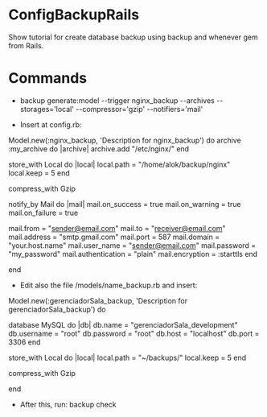 # ConfigBackupRails

Show tutorial for create database backup using backup and whenever gem from Rails.

# Commands

* backup generate:model --trigger nginx_backup --archives --storages='local' --compressor='gzip' --notifiers='mail'

* Insert at config.rb:

Model.new(:nginx_backup, 'Description for nginx_backup') do
archive :my_archive do |archive|
  archive.add "/etc/nginx/"
end

store_with Local do |local|
  local.path = "/home/alok/backup/nginx"
  local.keep = 5
end

compress_with Gzip

notify_by Mail do |mail|
  mail.on_success = true
  mail.on_warning = true
  mail.on_failure = true

  mail.from = "sender@email.com"
  mail.to = "receiver@email.com"
  mail.address = "smtp.gmail.com"
  mail.port = 587
  mail.domain = "your.host.name"
  mail.user_name = "sender@email.com"
  mail.password = "my_password"
  mail.authentication = "plain"
  mail.encryption = :starttls
end

end

* Edit also the file /models/name_backup.rb and insert:

Model.new(:gerenciadorSala_backup, 'Description for gerenciadorSala_backup') do

  database MySQL do |db|
    db.name               = "gerenciadorSala_development"
    db.username           = "root"
    db.password           = "root"
    db.host               = "localhost"
    db.port               = 3306
  end

  store_with Local do |local|
    local.path       = "~/backups/"
    local.keep       = 5
  end
  
  compress_with Gzip

end


* After this, run: backup check



